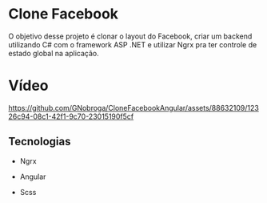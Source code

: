 # Clone Facebook

O objetivo desse projeto é clonar o layout do Facebook, criar um backend utilizando C# com o framework ASP .NET e utilizar Ngrx pra ter controle de estado global na aplicação. 

# Vídeo

https://github.com/GNobroga/CloneFacebookAngular/assets/88632109/12326c94-08c1-42f1-9c70-23015190f5cf

## Tecnologias

- Ngrx

- Angular

- Scss
